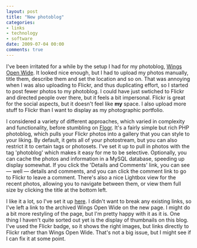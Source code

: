 ```yaml
---
layout: post
title: "New photoblog"
categories:
- links
- technology
- software
date: 2009-07-04 00:00
comments: true
---
```


<p>I've been irritated for a while by the setup I had for my photoblog, <a href="http://www.rousette.org.uk/wingsopenwide/">Wings Open Wide</a>. It looked nice enough, but I had to upload my photos manually, title them, describe them and set the location and so on. That was annoying when I was also uploading to Flickr, and thus duplicating effort, so I started to post fewer photos to my photoblog. I could have just swtiched to Flickr and directed people over there, but it feels a bit impersonal. Flickr is great for the social aspects, but it doesn't feel like <strong>my</strong> space. I also upload more stuff to Flickr than I want to display as my photographic portfolio.</p>

<p>I considered a variety of different approaches, which varied in complexity and functionality, before stumbling on <a href="http://code.google.com/p/flogr/">Flogr</a>. It's a fairly simple but rich PHP photoblog, which pulls your Flickr photos into a gallery that you can style to your liking. By default, it gets all of your photostream, but you can also restrict it to certain tags or photosets. I've set it up to pull in photos with the tag 'photoblog' which makes it easy for me to be selective. Optionally, you can cache the photos and information in a MySQL database, speeding up display somewhat. If you click the 'Details and Comments' link, you can see &mdash; well &mdash; details and comments, and you can click the comment link to go to Flickr to leave a comment. There's also a nice Lightbox view for the recent photos, allowing you to navigate between them, or view them full size by clicking the title at the bottom left.</p>

<p>I like it a lot, so I've set it up <a href="http://photos.rousette.org.uk/">here</a>. I didn't want to break any existing links, so I've left a link to the archived Wings Open Wide on the new page. I might do a bit more restyling of the page, but I'm pretty happy with it as it is. One thing I haven't quite sorted out yet is the display of thumbnails on this blog. I've used the Flickr badge, so it shows the right images, but links directly to Flickr rather than Wings Open Wide. That's not a big issue, but I might see if I can fix it at some point.</p>


